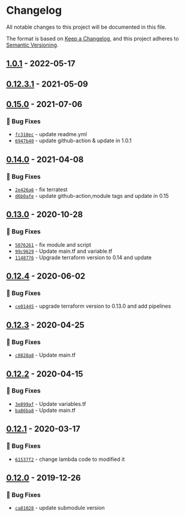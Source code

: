 # Changelog
All notable changes to this project will be documented in this file.

The format is based on [Keep a Changelog](https://keepachangelog.com/en/1.0.0/),
and this project adheres to [Semantic Versioning](https://semver.org/spec/v2.0.0.html).

## [1.0.1] - 2022-05-17

## [0.12.3.1] - 2021-05-09

## [0.15.0] - 2021-07-06
### :bug: Bug Fixes
- [`fc310ec`](https://github.com/clouddrove/terraform-aws-cloudtrail-slack-notification/commit/fc310ec3d9b9f49db6a62e76d933425e2534f212) - update readme.yml
- [`6947b40`](https://github.com/clouddrove/terraform-aws-cloudtrail-slack-notification/commit/6947b403da5f47d51242b0862e3fb94e1a81496d) - update github-action & update in 1.0.1

## [0.14.0] - 2021-04-08
### :bug: Bug Fixes
- [`2e426a6`](https://github.com/clouddrove/terraform-aws-cloudtrail-slack-notification/commit/2e426a657e5bf1dc2edd7b453a1fb0bcb998dae9) - fix terratest
- [`d6b0afe`](https://github.com/clouddrove/terraform-aws-cloudtrail-slack-notification/commit/d6b0afeb18e2ef384d7ed2caf853ee4ee1ea95a5) - update github-action,module tags and update in 0.15

## [0.13.0] - 2020-10-28
### :bug: Bug Fixes
- [`5076261`](https://github.com/clouddrove/terraform-aws-cloudtrail-slack-notification/commit/5076261fea898c48801289b62baabd9d079326cb) - fix module and script
- [`99c9629`](https://github.com/clouddrove/terraform-aws-cloudtrail-slack-notification/commit/99c9629e4505896b258e43afbcf7f7cecc51210f) - Update main.tf and variable.tf
- [`1148776`](https://github.com/clouddrove/terraform-aws-cloudtrail-slack-notification/commit/114877634f5f9f7bbecb47084ac1a9365c62fc6c) - Upgrade terraform version to 0.14 and update

## [0.12.4] - 2020-06-02
### :bug: Bug Fixes
- [`ce01445`](https://github.com/clouddrove/terraform-aws-cloudtrail-slack-notification/commit/ce01445782cd0b9b7326680a9fa26e9617e7362f) - upgrade terraform version to 0.13.0 and add pipelines

## [0.12.3] - 2020-04-25
### :bug: Bug Fixes
- [`c8828a8`](https://github.com/clouddrove/terraform-aws-cloudtrail-slack-notification/commit/c8828a829ba36d34d74e633594b5e2ac61704898) - Update main.tf

## [0.12.2] - 2020-04-15
### :bug: Bug Fixes
- [`3e899af`](https://github.com/clouddrove/terraform-aws-cloudtrail-slack-notification/commit/3e899af77bc9667b4c2f84b5ef3f8b12f96fc56e) - Update variables.tf
- [`ba86ba8`](https://github.com/clouddrove/terraform-aws-cloudtrail-slack-notification/commit/ba86ba8bdabd84ae49935ce2ec85a8c8def45711) - Update main.tf

## [0.12.1] - 2020-03-17
### :bug: Bug Fixes
- [`61537f2`](https://github.com/clouddrove/terraform-aws-cloudtrail-slack-notification/commit/61537f230d458056fe088323c52e71055d11aeec) - change lambda code to modified it

## [0.12.0] - 2019-12-26
### :bug: Bug Fixes
- [`ca81028`](https://github.com/clouddrove/terraform-aws-cloudtrail-slack-notification/commit/ca81028a35b870072ce0288b5307bc1857abd2b8) - update submodule version


[0.12.0]: https://github.com/clouddrove/terraform-aws-cloudtrail-slack-notification/compare/0.12.0...master
[0.12.1]: https://github.com/clouddrove/terraform-aws-cloudtrail-slack-notification/compare/0.12.1...master
[0.12.2]: https://github.com/clouddrove/terraform-aws-cloudtrail-slack-notification/compare/0.12.2...master
[0.12.3]: https://github.com/clouddrove/terraform-aws-cloudtrail-slack-notification/compare/0.12.3...master
[0.12.4]: https://github.com/clouddrove/terraform-aws-cloudtrail-slack-notification/compare/0.12.4...master
[0.13.0]: https://github.com/clouddrove/terraform-aws-cloudtrail-slack-notification/compare/0.13.0...master
[0.14.0]: https://github.com/clouddrove/terraform-aws-cloudtrail-slack-notification/compare/0.14.0...master
[0.15.0]: https://github.com/clouddrove/terraform-aws-cloudtrail-slack-notification/compare/0.15.0...master
[0.12.3.1]: https://github.com/clouddrove/terraform-aws-cloudtrail-slack-notification/releases/tag/0.12.3.1
[1.0.1]: https://github.com/clouddrove/terraform-aws-cloudtrail-slack-notification/releases/tag/1.0.1